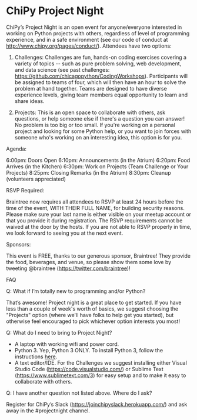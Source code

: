 <!--
.. title: About
.. hidetitle: True
.. slug: about
.. date: 2019-03-14 15:00:00 UTC-05:00
.. tags: 
.. category: 
.. link: 
.. description: About the ChiPy Coding Workshops
.. type: text
-->

# ChiPy Project Night

ChiPy’s Project Night is an open event for anyone/everyone interested in working on Python projects with others, regardless of level of programming experience, and in a safe environment (see our code of conduct at http://www.chipy.org/pages/conduct/). Attendees have two options:

1. Challenges: Challenges are fun, hands-on coding exercises covering a variety of topics -- such as pure problem solving, web development, and data science (see past challenges: https://github.com/chicagopython/CodingWorkshops). Participants will be assigned to teams of four, which will then have an hour to solve the problem at hand together. Teams are designed to have diverse experience levels, giving team members equal opportunity to learn and share ideas.

2. Projects: This is an open space to collaborate with others, ask questions, or help someone else if there's a question you can answer! No problem is too big or too small. If you're working on a personal project and looking for some Python help, or you want to join forces with someone who's working on an interesting idea, this option is for you.

Agenda:

6:00pm: Doors Open
6:10pm: Announcements (in the Atrium)
6:20pm: Food Arrives (in the Kitchen)
6:30pm: Work on Projects (Team Challenge or Your Projects)
8:25pm: Closing Remarks (in the Atrium)
8:30pm: Cleanup (volunteers appreciated)

RSVP Required:

Braintree now requires all attendees to RSVP at least 24 hours before the time of the event, WITH THEIR FULL NAME, for building security reasons. Please make sure your last name is either visible on your meetup account or that you provide it during registration. The RSVP requirements cannot be waived at the door by the hosts. If you are not able to RSVP properly in time, we look forward to seeing you at the next event.

Sponsors:

This event is FREE, thanks to our generous sponsor, Braintree! They provide the food, beverages, and venue, so please show them some love by tweeting @braintree (https://twitter.com/braintree)!

FAQ

Q: What if I’m totally new to programming and/or Python?

That’s awesome! Project night is a great place to get started. If you have less than a couple of week's worth of basics, we suggest choosing the "Projects" option (where we'll have folks to help get you started), but otherwise feel encouraged to pick whichever option interests you most!

Q: What do I need to bring to Project Night?

- A laptop with working wifi and power cord.
- Python 3. Yep, Python 3 ONLY. To install Python 3, follow the instructions [here](https://realpython.com/installing-python/).
- A text editor/IDE. For the Challenges we suggest installing either Visual Studio Code (https://code.visualstudio.com/) or Sublime Text (https://www.sublimetext.com/3) for easy setup and to make it easy to collaborate with others.

Q: I have another question not listed above. Where do I ask?

Register for ChiPy’s Slack (https://joinchipyslack.herokuapp.com/) and ask away in the #projectnight channel.
